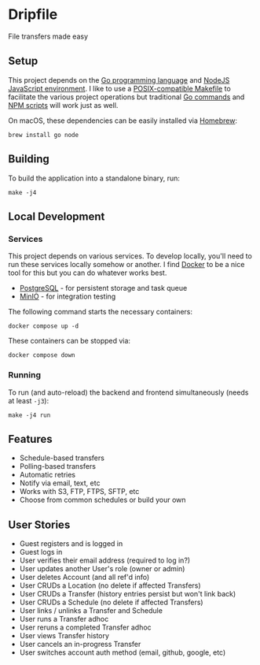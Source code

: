 # Dripfile

File transfers made easy

## Setup

This project depends on the [Go programming language](https://golang.org/dl/) and [NodeJS JavaScript environment](https://nodejs.org/en).
I like to use a [POSIX-compatible Makefile](https://pubs.opengroup.org/onlinepubs/9699919799.2018edition/utilities/make.html) to facilitate the various project operations but traditional [Go commands](https://pkg.go.dev/cmd/go) and [NPM scripts](https://docs.npmjs.com/cli/v9/commands/npm-run-script) will work just as well.

On macOS, these dependencies can be easily installed via [Homebrew](https://brew.sh/):

```
brew install go node
```

## Building

To build the application into a standalone binary, run:

```
make -j4
```

## Local Development

### Services

This project depends on various services.
To develop locally, you'll need to run these services locally somehow or another.
I find [Docker](https://www.docker.com/) to be a nice tool for this but you can do whatever works best.

- [PostgreSQL](https://www.postgresql.org/) - for persistent storage and task queue
- [MinIO](https://min.io/) - for integration testing

The following command starts the necessary containers:

```
docker compose up -d
```

These containers can be stopped via:

```
docker compose down
```

### Running

To run (and auto-reload) the backend and frontend simultaneously (needs at least `-j3`):

```
make -j4 run
```

## Features

- Schedule-based transfers
- Polling-based transfers
- Automatic retries
- Notify via email, text, etc
- Works with S3, FTP, FTPS, SFTP, etc
- Choose from common schedules or build your own

## User Stories

- Guest registers and is logged in
- Guest logs in
- User verifies their email address (required to log in?)
- User updates another User's role (owner or admin)
- User deletes Account (and all ref'd info)
- User CRUDs a Location (no delete if affected Transfers)
- User CRUDs a Transfer (history entries persist but won't link back)
- User CRUDs a Schedule (no delete if affected Transfers)
- User links / unlinks a Transfer and Schedule
- User runs a Transfer adhoc
- User reruns a completed Transfer adhoc
- User views Transfer history
- User cancels an in-progress Transfer
- User switches account auth method (email, github, google, etc)
